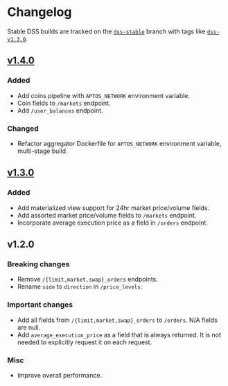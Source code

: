 # Changelog

Stable DSS builds are tracked on the [`dss-stable`] branch with tags like [`dss-v1.3.0`][v1.3.0].

## [v1.4.0]

### Added

- Add coins pipeline with `APTOS_NETWORK` environment variable.
- Coin fields to `/markets` endpoint.
- Add `/user_balances` endpoint.

### Changed

- Refactor aggregator Dockerfile for `APTOS_NETWORK` environment variable, multi-stage build.

## [v1.3.0]

### Added

- Add materialized view support for 24hr market price/volume fields.
- Add assorted market price/volume fields to `/markets` endpoint.
- Incorporate average execution price as a field in `/orders` endpoint.

## v1.2.0

### Breaking changes

- Remove `/{limit,market,swap}_orders` endpoints.
- Rename `side` to `direction` in `/price_levels`.

### Important changes

- Add all fields from `/{limit,market,swap}_orders` to `/orders`.
  N/A fields are null.
- Add `average_execution_price` as a field that is always returned.
  It is not needed to explicitly request it on each request.

### Misc

- Improve overall performance.

[v1.3.0]: https://github.com/econia-labs/econia/releases/tag/dss-v1.3.0
[v1.4.0]: https://github.com/econia-labs/econia/compare/dss-v1.3.0...dss-v1.4.0
[`dss-stable`]: https://github.com/econia-labs/econia/tree/dss-stable
